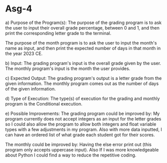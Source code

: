 # Asg-4
a) Purpose of the Program(s): The purpose of the grading program is to ask the user to input their overall grade percentage, between 0 and 1, and then print the corresponding letter grade to the terminal.

The purpose of the month program is to ask the user to input the month's name as input, and then print the expected number of days in that month in the year 2023 CE.

b) Input: The grading program's input is the overall grade given by the user. The monthly program's input is the month the user provides.

c) Expected Output: The grading program's output is a letter grade from the given information. The monthly program comes out as the number of days of the given information.

d) Type of Execution: The type(s) of execution for the grading and monthly program is the Conditional execution.

e) Possible Improvements: The grading program could be improved by: My program currently does not accept integers as an input for the letter grades so I could also allow the program to allow both integers and float variable types with a few adjustments in my program. Also with more data inputted, I can have an ordered list of what grade each student got for their scores.

The monthly could be improved by: Having the else error print out (this program only accepts uppercase input). Also If I was more knowledgeable about Python I could find a way to reduce the repetitive coding.
